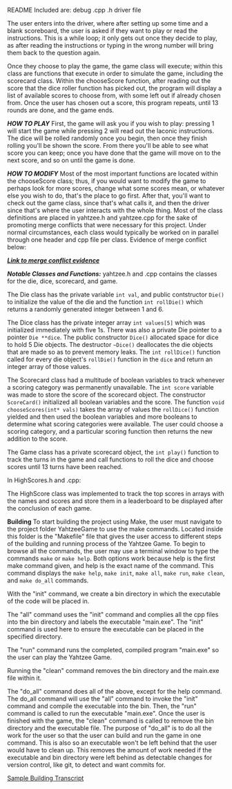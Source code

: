 README
Included are:
debug
.cpp
.h
driver file

The user enters into the driver, where after setting up some time and a blank scoreboard, the user is asked if they want to play or read the instructions. This is a while loop; it only gets out once they decide to play, as after reading the instructions or typing in the wrong number will bring them back to the question again.

Once they choose to play the game, the game class will execute; within this class are functions that execute in order to simulate the game, including the scorecard class. Within the chooseScore function, after reading out the score that the dice roller function has picked out, the program will display a list of available scores to choose from, with some left out if already chosen from. Once the user has chosen out a score, this program repeats, until 13 rounds are done, and the game ends. 

***HOW TO PLAY***
First, the game will ask you if you wish to play: pressing 1 will start the game while pressing 2 will read out the laconic instructions.
The dice will be rolled randomly once you begin, then once they finish rolling you'll be shown the score. From there you'll be able to see what score you can keep; once you have done that the game will move on to the next score, and so on until the game is done.

***HOW TO MODIFY***
Most of the most important functions are located within the chooseScore class; thus, if you would want to modify the game to perhaps look for more scores, change what some scores mean, or whatever else you wish to do, that's the place to go first. After that, you'll want to check out the game class, since that's what calls it, and then the driver since that's where the user interacts with the whole thing. Most of the class definitions are placed in yahtzee.h and yahtzee.cpp for the sake of promoting merge conflicts that were necessary for this project. Under normal circumstances, each class would typically be worked on in parallel through one header and cpp file per class. Evidence of merge conflict below:


***[Link to merge conflict evidence](https://falconbgsu-my.sharepoint.com/:i:/g/personal/xgschwi_bgsu_edu/Ef5NJqH8vPBAtjjCLZEVxFcBTnP-qbI3Hw0zlKiycduG0w?e=p3pdcu)***

***Notable Classes and Functions:***
yahtzee.h and .cpp contains the classes for the die, dice, scorecard, and game.

The Die class has the private variable `int val`, and public contstructor `Die()` to initialize the value of the die and the function `int rollDie()` which returns a randomly generated integer between 1 and 6.

The Dice class has the private integer array `int values[5]` which was initialized immediately with five 1s. There was also a private Die pointer to a pointer `Die **dice`. The public constructor `Dice()` allocated space for dice to hold 5 Die objects. The destructor `~Dice()` deallocates the die objects that are made so as to prevent memory leaks. The `int rollDice()` function called for every die object's `rollDie()` function in the `dice` and return an integer array of those values.

The Scorecard class had a multitude of boolean variables to track whenever a scoring category was permanently unavailable. The `int score` variable was made to store the score of the scorecard object. The constructor `ScoreCard()` initialized all boolean variables and the score. The function `void chooseScores(int* vals)` takes the array of values the `rollDice()` function yielded and then used the boolean variables and more booleans to determine what scoring categories were available. The user could choose a scoring category, and a particular scoring function then returns the new addition to the score.

The Game class has a private scorecard object, the `int play()` function to track the turns in the game and call functions to roll the dice and choose scores until 13 turns have been reached. 

In HighScores.h and .cpp:

The HighScore class was implemented to track the top scores in arrays with the names and scores and store them in a leaderboard to be displayed after the conclusion of each game.

****Building****
To start building the project using Make, the user must navigate to the project folder YahtzeeGame to use the make commands. Located inside this folder is the "Makefile" file that gives the user access to different steps of the building and running process of the Yahtzee Game. To begin to browse all the commands, the user may use a terminal window to type the commands `make` or `make help`. Both options work because help is the first make command given, and help is the exact name of the command. This command displays the `make help`, `make init`, `make all`, `make run`, `make clean`, and `make do_all` commands. 

With the "init" command, we create a bin directory in which the executable of the code will be placed in. 

The "all" command uses the "init" command and complies all the cpp files into the bin directory and labels the executable "main.exe". The "init" command is used here to ensure the executable can be placed in the specified directory.

The "run" command runs the completed, compiled program "main.exe" so the user can play the Yahtzee Game. 

Running the "clean" command removes the bin directory and the main.exe file within it.

The "do_all" command does all of the above, except for the help command. The do_all command will use the "all" command to invoke the "init" command and compile the executable into the bin. Then, the "run" command is called to run the executable "main.exe". Once the user is finished with the game, the "clean" command is called to remove the bin directory and the executable file. The purpose of "do_all" is to do all the work for the user so that the user can build and run the game in one command. This is also so an executable won't be left behind that the user would have to clean up. This removes the amount of work needed if the executable and bin directory were left behind as detectable changes for version control, like git, to detect and want commits for.


[Sample Building Transcript](https://falconbgsu-my.sharepoint.com/:t:/g/personal/xgschwi_bgsu_edu/EcijVrgG17pPmIIJv0lvNucBJcocFtSQQ_LBa691TZNfIw?e=Ekxd1i)